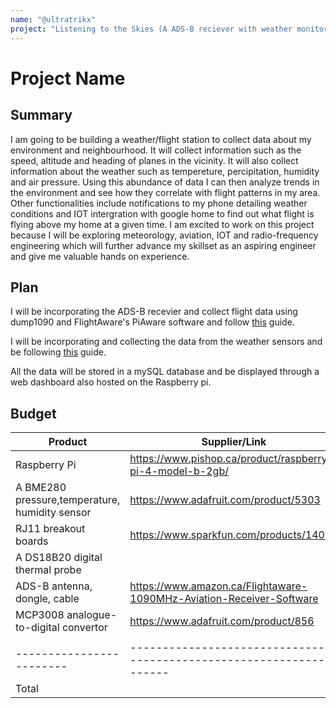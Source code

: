 ```yaml
---
name: "@ultratrikx"
project: "Listening to the Skies (A ADS-B reciever with weather monitoring tools)"
---
```


# Project Name

## Summary

I am going to be building a weather/flight station to collect data about my environment and neighbourhood. It will collect information such as the speed, altitude and heading of planes in the vicinity. It will also collect information about the weather such as tempereture, percipitation, humidity and air pressure. Using this abundance of data I can then analyze trends in the environment and see how they correlate with flight patterns in my area. Other functionalities include notifications to my phone detailing weather conditions and IOT intergration with google home to find out what flight is flying above my home at a given time. I am excited to work on this project because I will be exploring meteorology, aviation, IOT and radio-frequency engineering which will further advance my skillset as an aspiring engineer and give me valuable hands on experience.

## Plan

I will be incorporating the ADS-B recevier and collect flight data using dump1090 and FlightAware's PiAware software and follow [this](https://flightaware.com/adsb/piaware/install) guide. 

I will be incorporating and collecting the data from the weather sensors and be following [this](https://projects.raspberrypi.org/en/projects/build-your-own-weather-station/0) guide.

All the data will be stored in a mySQL database and be displayed through a web dashboard also hosted on the Raspberry pi.

## Budget

| Product                | Supplier/Link                                                        | Cost   |
| ---------------------- | -------------------------------------------------------------------- | ------ |
| Raspberry Pi           | https://www.pishop.ca/product/raspberry-pi-4-model-b-2gb/          | $46.05 |
| A BME280 pressure,temperature, humidity sensor | https://www.adafruit.com/product/5303                                | $24.95 |
| RJ11 breakout boards   | https://www.sparkfun.com/products/14021                              | $2.10 |
| A DS18B20 digital thermal probe |                                                                      | $19.95 |
| ADS-B antenna, dongle, cable | https://www.amazon.ca/Flightaware-1090MHz-Aviation-Receiver-Software | $55.51 |
| MCP3008 analogue-to-digital convertor | https://www.adafruit.com/product/856                                 | $4.50 |
|                        |                                                                      |        |
|------------------------|----------------------------------------------------------------------|--------|
| Total                  |                                                                      | 184.07 |
